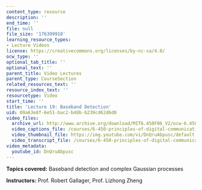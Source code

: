 ```yaml
---
content_type: resource
description: ''
end_time: ''
file: null
file_size: '176399918'
learning_resource_types:
- Lecture Videos
license: https://creativecommons.org/licenses/by-nc-sa/4.0/
ocw_type: ''
optional_tab_title: ''
optional_text: ''
parent_title: Video Lectures
parent_type: CourseSection
related_resources_text: ''
resource_index_text: ''
resourcetype: Video
start_time: ''
title: 'Lecture 19: Baseband Detection'
uid: 09a63e8f-6e51-bac2-b48b-b239cd62d6d0
video_files:
  archive_url: http://www.archive.org/download/MIT6.450F06_V2/ocw-6.450-f06-2003-11-24_300k.mp4
  video_captions_file: /courses/6-450-principles-of-digital-communications-i-fall-2006/f4adede8ffd55d89afdaa209fc28beb9_DnQruAbpusc.vtt
  video_thumbnail_file: https://img.youtube.com/vi/DnQruAbpusc/default.jpg
  video_transcript_file: /courses/6-450-principles-of-digital-communications-i-fall-2006/a290948d6524ba59832c440efc0e51da_DnQruAbpusc.pdf
video_metadata:
  youtube_id: DnQruAbpusc
---
```


**Topics covered:** Baseband detection and complex Gaussian processes

**Instructors:** Prof. Robert Gallager, Prof. Lizhong Zheng

